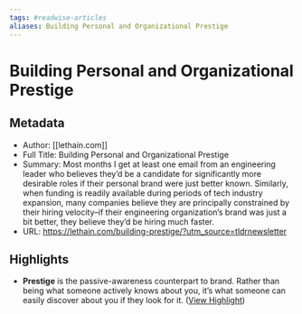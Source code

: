 ```yaml
---
tags: #readwise-articles
aliases: Building Personal and Organizational Prestige
---
```

# Building Personal and Organizational Prestige

## Metadata
- Author: [[lethain.com]]
- Full Title: Building Personal and Organizational Prestige
- Summary: Most months I get at least one email from an engineering leader who believes they’d be a candidate for significantly more desirable roles if their personal brand were just better known. Similarly, when funding is readily available during periods of tech industry expansion, many companies believe they are principally constrained by their hiring velocity–if their engineering organization’s brand was just a bit better, they believe they’d be hiring much faster.
- URL: https://lethain.com/building-prestige/?utm_source=tldrnewsletter

## Highlights
- **Prestige** is the passive-awareness counterpart to brand. Rather than being what someone actively knows about you, it’s what someone can easily discover about you if they look for it. ([View Highlight](https://read.readwise.io/read/01h51e31b5yc0b4jggms9hj4q0))
